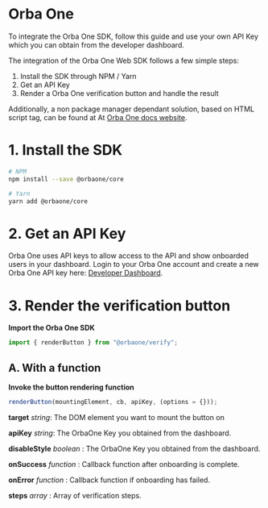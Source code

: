# Orba One

To integrate the Orba One SDK, follow this guide and use your
own API Key which you can obtain from the developer dashboard.

The integration of the Orba One Web SDK follows a few simple steps:

1. Install the SDK through NPM / Yarn
2. Get an API Key
3. Render a Orba One verification button and handle the result

Additionally, a non package manager dependant solution, based on HTML script tag, can be found at At [Orba One docs website](https://docs.orbaone.com/).

# 1. Install the SDK

```bash
# NPM
npm install --save @orbaone/core

# Yarn
yarn add @orbaone/core
```

# 2. Get an API Key

Orba One uses API keys to allow access to the API and show onboarded users in your dashboard. Login to your Orba One account and create a new Orba One API key here: [Developer Dashboard](https://vendor.orbaone.com).

# 3. Render the verification button

**Import the Orba One SDK**

```javascript
import { renderButton } from "@orbaone/verify";
```

## A. With a function

**Invoke the button rendering function**

```javascript
renderButton(mountingElement, cb, apiKey, (options = {}));
```

**target** _string_: The DOM element you want to mount the button on 

**apiKey** _string_: The OrbaOne Key you obtained from the dashboard.

**disableStyle** _boolean_ : The OrbaOne Key you obtained from the dashboard.  

**onSuccess** _function_ : Callback function after onboarding is complete.

**onError** _function_ : Callback function if onboarding has failed.

**steps** _array_ : Array of verification steps.     


